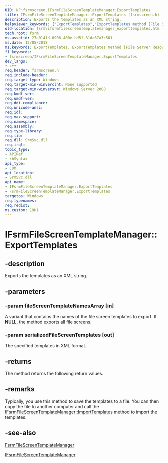 ```yaml
---
UID: NF:fsrmscreen.IFsrmFileScreenTemplateManager.ExportTemplates
title: IFsrmFileScreenTemplateManager::ExportTemplates (fsrmscreen.h)
description: Exports the templates as an XML string.helpviewer_keywords: ["ExportTemplates","ExportTemplates method [File Server Resource Manager]","ExportTemplates method [File Server Resource Manager]","FsrmFileScreenTemplateManager class","ExportTemplates method [File Server Resource Manager]","IFsrmFileScreenTemplateManager interface","FsrmFileScreenTemplateManager class [File Server Resource Manager]","ExportTemplates method","IFsrmFileScreenTemplateManager interface [File Server Resource Manager]","ExportTemplates method","IFsrmFileScreenTemplateManager.ExportTemplates","IFsrmFileScreenTemplateManager::ExportTemplates","fs.ifsrmfilescreentemplatemanager_exporttemplates","fsrm.ifsrmfilescreentemplatemanager_exporttemplates","fsrmscreen/IFsrmFileScreenTemplateManager::ExportTemplates"]
old-location: fsrm\ifsrmfilescreentemplatemanager_exporttemplates.htm
tech.root: fsrm
ms.assetid: 27a0141d-0906-400e-bd5f-81da67a3c501
ms.date: 12/05/2018
ms.keywords: ExportTemplates, ExportTemplates method [File Server Resource Manager], ExportTemplates method [File Server Resource Manager],FsrmFileScreenTemplateManager class, ExportTemplates method [File Server Resource Manager],IFsrmFileScreenTemplateManager interface, FsrmFileScreenTemplateManager class [File Server Resource Manager],ExportTemplates method, IFsrmFileScreenTemplateManager interface [File Server Resource Manager],ExportTemplates method, IFsrmFileScreenTemplateManager.ExportTemplates, IFsrmFileScreenTemplateManager::ExportTemplates, fs.ifsrmfilescreentemplatemanager_exporttemplates, fsrm.ifsrmfilescreentemplatemanager_exporttemplates, fsrmscreen/IFsrmFileScreenTemplateManager::ExportTemplates
f1_keywords:
- fsrmscreen/IFsrmFileScreenTemplateManager.ExportTemplates
dev_langs:
- c++
req.header: fsrmscreen.h
req.include-header: 
req.target-type: Windows
req.target-min-winverclnt: None supported
req.target-min-winversvr: Windows Server 2008
req.kmdf-ver: 
req.umdf-ver: 
req.ddi-compliance: 
req.unicode-ansi: 
req.idl: 
req.max-support: 
req.namespace: 
req.assembly: 
req.type-library: 
req.lib: 
req.dll: SrmSvc.dll
req.irql: 
topic_type:
- APIRef
- kbSyntax
api_type:
- COM
api_location:
- SrmSvc.dll
api_name:
- IFsrmFileScreenTemplateManager.ExportTemplates
- FsrmFileScreenTemplateManager.ExportTemplates
targetos: Windows
req.typenames: 
req.redist: 
ms.custom: 19H1
---
```


# IFsrmFileScreenTemplateManager::ExportTemplates


## -description


Exports the templates as an XML string.


## -parameters




### -param fileScreenTemplateNamesArray [in]

A variant that contains the names of the file screen templates to export. If <b>NULL</b>, the method exports all file screens.


### -param serializedFileScreenTemplates [out]

The specified templates in XML format.


## -returns



The method returns the following return values.




## -remarks



Typically, you use this method to save the templates to a file. You can then copy the file to another computer and call the <a href="https://docs.microsoft.com/previous-versions/windows/desktop/api/fsrmscreen/nf-fsrmscreen-ifsrmfilescreentemplatemanager-importtemplates">IFsrmFileScreenTemplateManager::ImportTemplates</a> method to import the templates.




## -see-also




<a href="https://docs.microsoft.com/previous-versions/windows/desktop/fsrm/fsrmfilescreentemplatemanager">FsrmFileScreenTemplateManager</a>



<a href="https://docs.microsoft.com/previous-versions/windows/desktop/api/fsrmscreen/nn-fsrmscreen-ifsrmfilescreentemplatemanager">IFsrmFileScreenTemplateManager</a>
 

 

